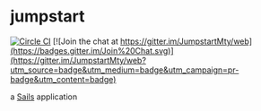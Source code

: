 # jumpstart

[![Circle CI](https://circleci.com/gh/JumpstartMty/web.svg?style=svg)](https://circleci.com/gh/JumpstartMty/Web)
[![Join the chat at https://gitter.im/JumpstartMty/web](https://badges.gitter.im/Join%20Chat.svg)](https://gitter.im/JumpstartMty/web?utm_source=badge&utm_medium=badge&utm_campaign=pr-badge&utm_content=badge)

a [Sails](http://sailsjs.org) application